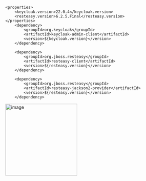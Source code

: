 	<properties>
		<keycloak.version>22.0.4</keycloak.version>
		<resteasy.version>6.2.5.Final</resteasy.version>
	</properties>
		<dependency>
			<groupId>org.keycloak</groupId>
			<artifactId>keycloak-admin-client</artifactId>
			<version>${keycloak.version}</version>
		</dependency>

		<dependency>
			<groupId>org.jboss.resteasy</groupId>
			<artifactId>resteasy-client</artifactId>
			<version>${resteasy.version}</version>
		</dependency>

		<dependency>
			<groupId>org.jboss.resteasy</groupId>
			<artifactId>resteasy-jackson2-provider</artifactId>
			<version>${resteasy.version}</version>
		</dependency>

  <img width="224" alt="image" src="https://github.com/user-attachments/assets/0e0bd2f3-5383-4493-abf3-a330fc717d36">

